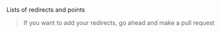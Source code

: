 Lists of redirects and points 

> If you want to add your redirects, go ahead and make a pull request
